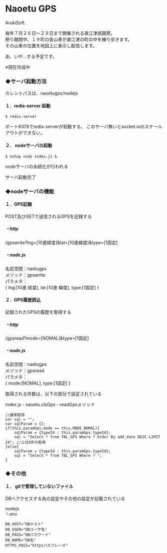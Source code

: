 # Naoetu GPS
ArukiSoft.  

毎年７月２６日～２９日まで開催される直江津祇園祭。  
祭り期間中、１９町の各山車が直江津の町の中を練り歩きます。  
その山車の位置を地図上に表示し配信します。  

あ、いや...する予定です。  

※現在作成中  

### ◆サーバ起動方法 

カレントパスは、naoetugps/nodejs

#### １．redis-server 起動 
``` 
$ redis-server
``` 
ポート6379でredis-serverが起動する。
このサーバ無いとsocket.ioのスケールアウトができない。

#### ２． nodeサーバの起動
``` 
$ nohup node index.js &
``` 
nodeサーバの永続化が行われる

サーバ起動完了

### ◆nodeサーバの機能

#### １．GPS記録
POST及びGETで送信されるGPSを記録する

##### ・http
/gpswrite?lng=[10進経度]&lat=[10進緯度]&type=[1固定]

##### ・node.js

名前空間：naetugps  
メソッド：gpswrite  
パラメタ：  
 {
   lng:[10進 経度],
   lat:[10進 緯度],
   type:[1固定]
 }

#### ２．GPS履歴読込
記録されたGPSの履歴を取得する

##### ・http
/gpsread?mode=[NOMAL]&type=[1固定]

##### ・node.js

名前空間：naetugps  
メソッド：gpsread  
パラメタ：  
 {
   mode:[NOMAL],
   type:[1固定]
 }

取得される件数は、以下の部分で設定されている

index.js - naoetu.clsGps - readGpsメソッド
```
//通常取得
var sql = "";
var sqlParam = {};
if(this.paramGps.mode == this.MODE_NOMAL){
    sqlParam = {typeId : this.paramGps.typeId};
    sql = "Select * from TBL_GPS Where ? Order By add_date DESC LIMIT 24"; //上位6件の取得
}else{
    sqlParam = {typeId : this.paramGps.typeId};
    sql = "Select * from TBL_GPS Where ? ";
}
```

### ◆その他

  
#### １． gitで管理していないファイル  
DBへアクセスする為の設定やその他の設定が記載されている  

nodejs  
└.env  

```
DB_HOST="DBホスト"
DB_USER="DBユーザ名"
DB_PASS="DBパスワード"
DB_NAME="DB名"
HTTPS_PASS="httpsパスフレーズ"
```
